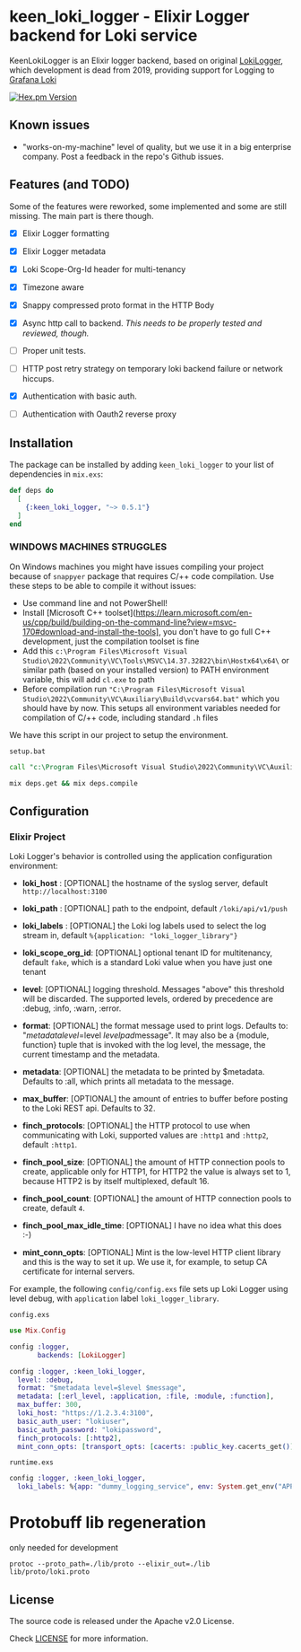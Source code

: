 # keen_loki_logger - Elixir Logger backend for Loki service

KeenLokiLogger is an Elixir logger backend, based on original [LokiLogger](https://github.com/wardbekker/LokiLogger), which development is dead from 2019, providing support for Logging to [Grafana Loki](https://github.com/grafana/loki)

[![Hex.pm Version](http://img.shields.io/hexpm/v/keen_loki_logger.svg?style=flat)](https://hex.pm/packages/keen_loki_logger)

## Known issues

* "works-on-my-machine" level of quality, but we use it in a big enterprise company. Post a feedback in the repo's Github issues.

## Features (and TODO)

Some of the features were reworked, some implemented and some are still missing. The main part is there though.

* [x] Elixir Logger formatting
* [x] Elixir Logger metadata
* [x] Loki Scope-Org-Id header for multi-tenancy
* [x] Timezone aware
* [X] Snappy compressed proto format in the HTTP Body  
* [X] Async http call to backend. _This needs to be properly tested and reviewed, though._
* [ ] Proper unit tests.
* [ ] HTTP post retry strategy on temporary loki backend failure or network hiccups.
* [X] Authentication with basic auth.
* [ ] Authentication with Oauth2 reverse proxy


## Installation

The package can be installed by adding `keen_loki_logger` to your list of dependencies in `mix.exs`:

```elixir
def deps do
  [
    {:keen_loki_logger, "~> 0.5.1"}
  ]
end
```

### WINDOWS MACHINES STRUGGLES

On Windows machines you might have issues compiling your project because of `snappyer` package that requires C/++ code compilation.
Use these steps to be able to compile it without issues:

- Use command line and not PowerShell!
- Install [Microsoft C++ toolset](https://learn.microsoft.com/en-us/cpp/build/building-on-the-command-line?view=msvc-170#download-and-install-the-tools], you don't have to go full C++ development, just the compilation toolset is fine
- Add this `c:\Program Files\Microsoft Visual Studio\2022\Community\VC\Tools\MSVC\14.37.32822\bin\Hostx64\x64\` or similar path (based on your installed version) to PATH environment variable, this will add `cl.exe` to path
- Before compilation run `"C:\Program Files\Microsoft Visual Studio\2022\Community\VC\Auxiliary\Build\vcvars64.bat"` which you should have by now. This setups all environment variables needed for compilation of C/++ code, including standard `.h` files

We have this script in our project to setup the environment.

`setup.bat`
```bat
call "c:\Program Files\Microsoft Visual Studio\2022\Community\VC\Auxiliary\Build\vcvars64.bat"

mix deps.get && mix deps.compile
```

## Configuration

### Elixir Project

Loki Logger's behavior is controlled using the application configuration environment:

* __loki_host__ : [OPTIONAL] the hostname of the syslog server, default `http://localhost:3100`
* __loki_path__ : [OPTIONAL] path to the endpoint, default `/loki/api/v1/push`
* __loki_labels__ : [OPTIONAL] the Loki log labels used to select the log stream in, default `%{application: "loki_logger_library"}`
* __loki_scope_org_id__: [OPTIONAL] optional tenant ID for multitenancy, default `fake`, which is a standard Loki value when you have just one tenant
* __level__: [OPTIONAL] logging threshold. Messages "above" this threshold will be discarded. The supported levels, ordered by precedence are :debug, :info, :warn, :error.
* __format__: [OPTIONAL] the format message used to print logs. Defaults to: "$metadata level=$level $levelpad$message". It may also be a {module, function} tuple that is invoked with the log level, the message, the current timestamp and the metadata.
* __metadata__: [OPTIONAL] the metadata to be printed by $metadata. Defaults to :all, which prints all metadata to the message.
* __max_buffer__: [OPTIONAL] the amount of entries to buffer before posting to the Loki REST api. Defaults to 32.  

* __finch_protocols__: [OPTIONAL] the HTTP protocol to use when communicating with Loki, supported values are `:http1` and `:http2`, default `:http1`.
* __finch_pool_size__: [OPTIONAL] the amount of HTTP connection pools to create, applicable only for HTTP1, for HTTP2 the value is always set to 1, because HTTP2 is by itself multiplexed, default 16.
* __finch_pool_count__: [OPTIONAL] the amount of HTTP connection pools to create, default `4`.
* __finch_pool_max_idle_time__: [OPTIONAL] I have no idea what this does :-)
* __mint_conn_opts__: [OPTIONAL] Mint is the low-level HTTP client library and this is the way to set it up. We use it, for example, to setup CA certificate for internal servers.


For example, the following `config/config.exs` file sets up Loki Logger using
level debug, with `application` label `loki_logger_library`. 

`config.exs`
```elixir
use Mix.Config

config :logger,
       backends: [LokiLogger]

config :logger, :keen_loki_logger,
  level: :debug,
  format: "$metadata level=$level $message",
  metadata: [:erl_level, :application, :file, :module, :function],
  max_buffer: 300,
  loki_host: "https://1.2.3.4:3100",
  basic_auth_user: "lokiuser",
  basic_auth_password: "lokipassword",
  finch_protocols: [:http2],
  mint_conn_opts: [transport_opts: [cacerts: :public_key.cacerts_get()]]
```

`runtime.exs`
```elixir
config :logger, :keen_loki_logger,
  loki_labels: %{app: "dummy_logging_service", env: System.get_env("APP_ENV"), host: System.get_env("COMPUTER_NAME")}
```

# Protobuff lib regeneration

only needed for development 

```shell script
protoc --proto_path=./lib/proto --elixir_out=./lib lib/proto/loki.proto 
```

## License

The source code is released under the Apache v2.0 License.

Check [LICENSE](LICENSE) for more information.

